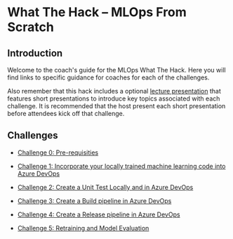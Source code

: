 ﻿# What The Hack – MLOps From Scratch

## Introduction
Welcome to the coach's guide for the MLOps What The Hack. Here you will find links to specific guidance for coaches for each of the challenges.

Also remember that this hack includes a optional [lecture presentation](MLOpsLectures.pptx) that features short presentations to introduce key topics associated with each challenge. It is recommended that the host present each short presentation before attendees kick off that challenge.



## Challenges

-  [Challenge 0: Pre-requisities](00-prereqs.md)

-  [Challenge 1: Incorporate your locally trained machine learning code into Azure DevOps](01-TimeSeriesForecasting.md)

-  [Challenge 2: Create a Unit Test Locally and in Azure DevOps](02-UnitTesting.md)

-  [Challenge 3: Create a Build pipeline in Azure DevOps](03-BuildPipeline.md)

-  [Challenge 4: Create a Release pipeline in Azure DevOps](04-ReleasePipeline.md)

-  [Challenge 5: Retraining and Model Evaluation](05-RetrainingAndEvaluation.md)



